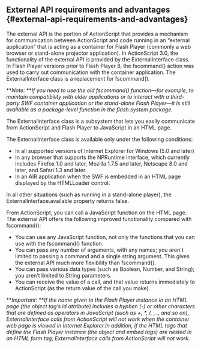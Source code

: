 ## External API requirements and advantages {#external-api-requirements-and-advantages}

The external API is the portion of ActionScript that provides a mechanism for communication between ActionScript and code running in an “external application” that is acting as a container for Flash Player (commonly a web browser or stand-alone projector application). In ActionScript 3.0, the functionality of the external API is provided by the ExternalInterface class. In Flash Player versions prior to Flash Player 8, the fscommand() action was used to carry out communication with the container application. The ExternalInterface class is a replacement for fscommand().

**_Note:_ **_If you need to use the old fscommand() function—for example, to maintain compatibility with older applications or to interact with a third-party SWF container application or the stand-alone Flash Player—it is still available as a package-level function in the flash.system package._

The ExternalInterface class is a subsystem that lets you easily communicate from ActionScript and Flash Player to JavaScript in an HTML page.

The ExternalInterface class is available only under the following conditions:

*   In all supported versions of Internet Explorer for Windows (5.0 and later)
*   In any browser that supports the NPRuntime interface, which currently includes Firefox 1.0 and later, Mozilla 1.7.5 and later, Netscape 8.0 and later, and Safari 1.3 and later.
*   In an AIR application when the SWF is embedded in an HTML page displayed by the HTMLLoader control.

In all other situations (such as running in a stand-alone player), the ExternalInterface.available property returns false.

From ActionScript, you can call a JavaScript function on the HTML page. The external API offers the following improved functionality compared with fscommand():

*   You can use any JavaScript function, not only the functions that you can use with the fscommand() function.
*   You can pass any number of arguments, with any names; you aren&#039;t limited to passing a command and a single string argument. This gives the external API much more flexibility than fscommand().
*   You can pass various data types (such as Boolean, Number, and String); you aren’t limited to String parameters.
*   You can receive the value of a call, and that value returns immediately to ActionScript (as the return value of the call you make).

**_Important:_ **_If the name given to the Flash Player instance in an HTML page (the object tag’s id attribute) includes a hyphen (-) or other characters that are defined as operators in JavaScript (such as +, *, /, \, ., and so on), ExternalInterface calls from ActionScript will not work when the container web page is viewed in Internet Explorer.In addition, if the HTML tags that define the Flash Player instance (the object and embed tags) are nested in an HTML form tag, ExternalInterface calls from ActionScript will not work._